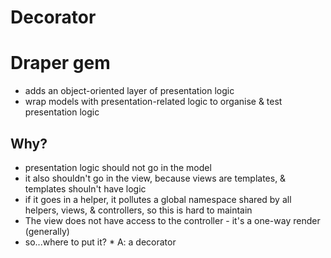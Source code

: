 Decorator
=========


Draper gem
==========
*   adds an object-oriented layer of presentation logic
*   wrap models with presentation-related logic to organise & test presentation logic

Why?
----
*   presentation logic should not go in the model
*   it also shouldn't go in the view, because views are templates, & templates shouln't have logic
*   if it goes in a helper, it pollutes a global namespace shared by all helpers,
		views, & controllers, so this is hard to maintain
*   The view does not have access to the controller - it's a one-way render (generally)
*   so...where to put it?
		*   A: a decorator
